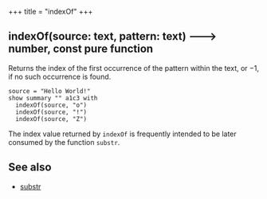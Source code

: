 +++
title = "indexOf"
+++

## indexOf(source: text, pattern: text) 🡒 number, const pure function

Returns the index of the first occurrence of the pattern within the text, or −1, if no such occurrence is found.

```envision
source = "Hello World!"
show summary "" a1c3 with
  indexOf(source, "o")
  indexOf(source, "!")
  indexOf(source, "Z")
```

The index value returned by `indexOf` is frequently intended to be later consumed by the function `substr`.

## See also

* [substr](../../stu/substr/)
